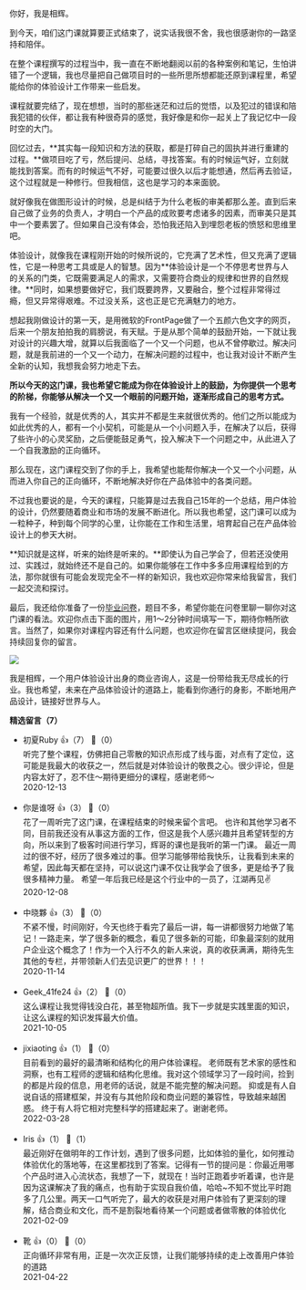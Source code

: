 你好，我是相辉。

到今天，咱们这门课就算要正式结束了，说实话我很不舍，我也很感谢你的一路坚持和陪伴。

在整个课程撰写的过程当中，我一直在不断地翻阅以前的各种案例和笔记，生怕讲错了一个逻辑，我也尽量把自己做项目时的一些所思所想都能还原到课程里，希望能给你的体验设计工作带来一些启发。

课程就要完结了，现在想想，当时的那些迷茫和过后的觉悟，以及犯过的错误和陪我犯错的伙伴，都让我有种很奇异的感觉，我好像是和你一起关上了我记忆中一段时空的大门。

回忆过去，**其实每一段知识和方法的获取，都是打碎自己的固执并进行重建的过程。**做项目吃了亏，然后提问、总结，寻找答案。有的时候运气好，立刻就能找到答案。而有的时候运气不好，可能要过很久以后才能想通，然后再去验证，这个过程就是一种修行。但我相信，这也是学习的本来面貌。

就好像我在做图形设计的时候，总是纠结于为什么老板的审美都那么差。直到后来自己做了业务的负责人，才明白一个产品的成败要考虑诸多的因素，而审美只是其中一个要素罢了。但如果自己没有体会，恐怕我还陷入到埋怨老板的愤怒和思维里吧。

体验设计，就像我在课程刚开始的时候所说的，它充满了艺术性，但又充满了逻辑性，它是一种思考工具或是人的智慧。因为**体验设计是一个不停思考世界与人的关系的门类，它既需要满足人的需求，又需要符合商业的规律和世界的自然规律。**同时，如果想要做好它，我们既要跨界，又要融合，整个过程非常得过瘾，但又异常得艰难。不过没关系，这也正是它充满魅力的地方。

想起我刚做设计的第一天，是用微软的FrontPage做了一个五颜六色文字的网页，后来一个朋友拍拍我的肩膀说，有天赋。于是从那个简单的鼓励开始，一下就让我对设计的兴趣大增，就算以后我面临了一个又一个问题，也从不曾停歇过。解决问题，就是我前进的一个又一个动力，在解决问题的过程中，也让我对设计不断产生全新的认知，我想我会努力地走下去。

**所以今天的这门课，我也希望它能成为你在体验设计上的鼓励，为你提供一个思考的阶梯，你能够从解决一个又一个眼前的问题开始，逐渐形成自己的思考方式。**

我有一个经验，就是优秀的人，其实并不都是生来就很优秀的。他们之所以能成为如此优秀的人，都有一个小契机，可能是从一个小问题入手，在解决了以后，获得了些许小的心灵奖励，之后便能鼓足勇气，投入解决下一个问题之中，从此进入了一个自我激励的正向循环。

那么现在，这门课程交到了你的手上，我希望也能帮你解决一个又一个小问题，从而进入你自己的正向循环，不断地解决好你在产品体验中的各类问题。

不过我也要说的是，今天的课程，只能算是过去我自己15年的一个总结，用户体验的设计，仍然要随着商业和市场的发展不断进化。所以我也希望，这门课可以成为一粒种子，种到每个同学的心里，让你能在工作和生活里，培育起自己在产品体验设计上的参天大树。

**知识就是这样，听来的始终是听来的。**即使认为自己学会了，但若还没使用过、实践过，就始终还不是自己的。如果你能够在工作中多多应用课程给到的方法，那你就很有可能会发现完全不一样的新知识，我也欢迎你常来给我留言，我们一起交流和探讨。

最后，我还给你准备了一份[毕业问卷](http://jinshuju.net/f/Wv9sSI)，题目不多，希望你能在问卷里聊一聊你对这门课的看法。欢迎你点击下面的图片，用1～2分钟时间填写一下，期待你畅所欲言。当然了，如果你对课程内容还有什么问题，也欢迎你在留言区继续提问，我会持续回复你的留言。

[![](https://static001.geekbang.org/resource/image/f4/35/f4665dcfcef5740f9c19a468639bd735.jpg?wh=1142%2A801)](http://jinshuju.net/f/Wv9sSI)

我是相辉，一个用户体验设计出身的商业咨询人，这是一份带给我无尽成长的行业。我也希望，未来在产品体验设计的道路上，能看到你通行的身影，不断地用产品设计，链接好世界与人。
<div><strong>精选留言（7）</strong></div><ul>
<li><span>初夏Ruby</span> 👍（7） 💬（0）<div>听完了整个课程，仿佛把自己零散的知识点形成了线与面，对点有了定位，这可能是我最大的收获之一，然后就是对体验设计的敬畏之心。很少评论，但是内容太好了，忍不住～期待更细分的课程，感谢老师～</div>2020-12-13</li><br/><li><span>你是谁呀</span> 👍（3） 💬（0）<div>花了一周听完了这门课，在课程结束的时候来留个言吧。
也许和其他学习者不同，目前我还没有从事这方面的工作，但这是我个人感兴趣并且希望转型的方向，所以来到了极客时间进行学习，辉哥的课也是我听的第一门课。
最近一周过的很不好，经历了很多难过的事。但学习能够带给我快乐，让我看到未来的希望，因此每天都在坚持，可以说这门课不仅让我学会了很多，更是给予了我很多精神力量。
希望一年后我已经是这个行业中的一员了，江湖再见✌️</div>2020-12-08</li><br/><li><span>中晓夥</span> 👍（3） 💬（0）<div>不紧不慢，时间刚好，今天也终于看完了最后一讲，每一讲都很努力地做了笔记！一路走来，学了很多新的概念，看见了很多新的可能，印象最深刻的就用户企业这个概念了！作为一个入行不久的新人来说，真的收获满满，期待先生其他的专栏，并带领新人们去见识更广的世界！！！</div>2020-11-14</li><br/><li><span>Geek_41fe24</span> 👍（2） 💬（0）<div>这么课程让我觉得钱没白花，甚至物超所值。我下一步就是实践里面的知识，让这么课程的知识发挥最大价值。</div>2021-10-05</li><br/><li><span>jixiaoting</span> 👍（1） 💬（0）<div>目前看到的最好的最清晰和结构化的用户体验课程。
老师既有艺术家的感性和洞察，也有工程师的逻辑和结构化思维。我对这个领域学习了一段时间，捡到的都是片段的信息，用老师的话说，就是不能完整的解决问题。
抑或是有人自说自话的搭建框架，并没有与其他阶段和商业问题的兼容性，导致越来越困惑。
终于有人将它相对完整科学的搭建起来了。谢谢老师。</div>2022-03-28</li><br/><li><span>Iris</span> 👍（1） 💬（1）<div>最近刚好在做明年的工作计划，遇到了很多问题，比如体验的量化，如何推动体验优化的落地等，在这里都找到了答案。记得有一节的提问是：你最近用哪个产品时进入心流状态，我想了一下，就现在！当时正跑着步听着课，也许是因为这课解决了我的痛点，也有助于实现自我价值，哈哈~不知不觉比平时跑多了几公里。两天一口气听完了，最大的收获是对用户体验有了更深刻的理解，结合商业和文化，而不是割裂地看待某一个问题或者做零散的体验优化</div>2021-02-09</li><br/><li><span>靴</span> 👍（0） 💬（0）<div>正向循环非常有用，正是一次次正反馈，让我们能够持续的走上改善用户体验的道路</div>2021-04-22</li><br/>
</ul>